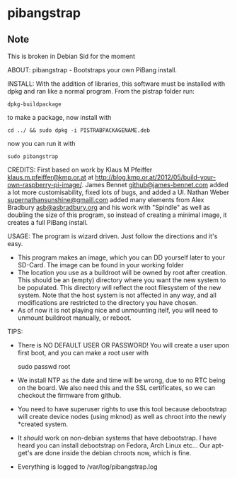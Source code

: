 pibangstrap
=======

Note
-------
This is broken in Debian Sid for the moment

ABOUT:
pibangstrap - Bootstraps your own PiBang install.

INSTALL:
With the addition of libraries, this software must be installed with dpkg and ran like a normal program.
From the pistrap folder run: 

    dpkg-buildpackage 
    
to make a package, now install with

    cd ../ && sudo dpkg -i PISTRABPACKAGENAME.deb
    
now you can run it with

    sudo pibangstrap

CREDITS:
First based on work by Klaus M Pfeiffer <klaus.m.pfeiffer@kmp.or.at> at http://blog.kmp.or.at/2012/05/build-your-own-raspberry-pi-image/.
James Bennet <github@james-bennet.com> added a lot more customisability, fixed lots of bugs, and added a UI.
Nathan Weber <supernathansunshine@gmaill.com> added many elements from Alex Bradbury <asb@asbradbury.org> and his work with "Spindle" as well as doubling the size of this program, so instead of creating a minimal image, it creates a full PiBang install.

USAGE:
The program is wizard driven. Just follow the directions and it's easy.
* This program makes an image, which you can DD yourself later to your SD-Card. The image can be found in your working folder
* The location you use as a buildroot will be owned by root after creation. This should be an (empty) directory where you want the new system to be populated. This directory will reflect the root filesystem of the new system. Note that the host system is not affected in any way, and all modifications are restricted to the directory you have chosen.
* As of now it is not playing nice and unmounting itelf, you will need to unmount buildroot manually, or reboot.

TIPS:
* There is NO DEFAULT USER OR PASSWORD! You will create a user upon first boot, and you can make a root user with 

    sudo passwd root
    
* We install NTP as the date and time will be wrong, due to no RTC being on the board. We also need this and the SSL certificates, so we can checkout the firmware from github.
* You need to have superuser rights to use this tool because debootstrap will create device nodes (using mknod) as well as chroot into the newly *created system.
* It *should* work on non-debian systems that have debootstrap. I have heard you can install debootstrap on Fedora, Arch Linux etc...  Our apt-get's are done inside the debian chroots now, which is fine.
* Everything is logged to /var/log/pibangstrap.log
